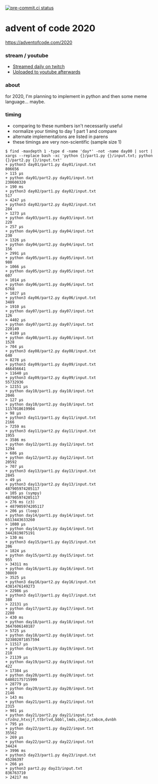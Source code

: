 [![pre-commit.ci status](https://results.pre-commit.ci/badge/github/anthonywritescode/aoc2020/master.svg)](https://results.pre-commit.ci/latest/github/anthonywritescode/aoc2020/master)

advent of code 2020
===================

https://adventofcode.com/2020

### stream / youtube

- [Streamed daily on twitch](https://twitch.tv/anthonywritescode)
- [Uploaded to youtube afterwards](https://www.youtube.com/anthonywritescode)

### about

for 2020, I'm planning to implement in python and then some meme language...
maybe.

### timing

- comparing to these numbers isn't necessarily useful
- normalize your timing to day 1 part 1 and compare
- alternate implementations are listed in parens
- these timings are very non-scientific (sample size 1)

```console
$ find -maxdepth 1 -type d -name 'day*' -not -name day00 | sort | xargs --replace bash -xc 'python {}/part1.py {}/input.txt; python {}/part2.py {}/input.txt'
+ python3 day01/part1.py day01/input.txt
806656
> 115 μs
+ python day01/part2.py day01/input.txt
230608320
> 190 ms
+ python3 day02/part1.py day02/input.txt
517
> 4247 μs
+ python3 day02/part2.py day02/input.txt
284
> 1273 μs
+ python day03/part1.py day03/input.txt
220
> 257 μs
+ python day04/part1.py day04/input.txt
230
> 1326 μs
+ python day04/part2.py day04/input.txt
156
> 2991 μs
+ python day05/part1.py day05/input.txt
980
> 1066 μs
+ python day05/part2.py day05/input.txt
607
> 1014 μs
+ python day06/part1.py day06/input.txt
6768
> 1027 μs
+ python3 day06/part2.py day06/input.txt
3489
> 1910 μs
+ python day07/part1.py day07/input.txt
126
> 4402 μs
+ python day07/part2.py day07/input.txt
220149
> 4189 μs
+ python day08/part1.py day08/input.txt
1528
> 704 μs
+ python3 day08/part2.py day08/input.txt
640
> 8278 μs
+ python3 day09/part1.py day09/input.txt
466456641
> 11640 μs
+ python3 day09/part2.py day09/input.txt
55732936
> 12151 μs
+ python day10/part1.py day10/input.txt
2046
> 127 μs
+ python day10/part2.py day10/input.txt
1157018619904
> 98 μs
+ python3 day11/part1.py day11/input.txt
2166
> 7259 ms
+ python3 day11/part2.py day11/input.txt
1955
> 3586 ms
+ python day12/part1.py day12/input.txt
1294
> 686 μs
+ python day12/part2.py day12/input.txt
20592
> 707 μs
+ python3 day13/part1.py day13/input.txt
2845
> 49 μs
+ python3 day13/part2.py day13/input.txt
487905974205117
> 105 μs (sympy)
487905974205117
> 276 ms (z3)
+ 487905974205117
> 206 μs (loop)
+ python day14/part1.py day14/input.txt
6513443633260
> 1080 μs
+ python day14/part2.py day14/input.txt
3442819875191
> 130 ms
+ python3 day15/part1.py day15/input.txt
206
> 1824 μs
+ python day15/part2.py day15/input.txt
955
> 34311 ms
+ python day16/part1.py day16/input.txt
30869
> 3525 μs
+ python3 day16/part2.py day16/input.txt
4381476149273
> 22986 μs
+ python3 day17/part1.py day17/input.txt
388
> 22131 μs
+ python day17/part2.py day17/input.txt
2280
> 430 ms
+ python day18/part1.py day18/input.txt
3647606140187
> 5725 μs
+ python day18/part2.py day18/input.txt
323802071857594
> 11517 μs
+ python day19/part1.py day19/input.txt
210
> 21139 μs
+ python day19/part2.py day19/input.txt
422
> 17384 μs
+ python day20/part1.py day20/input.txt
64802175715999
> 28779 μs
+ python day20/part2.py day20/input.txt
2146
> 143 ms
+ python day21/part1.py day21/input.txt
2315
> 901 μs
+ python day21/part2.py day21/input.txt
cfzdnz,htxsjf,ttbrlvd,bbbl,lmds,cbmjz,cmbcm,dvnbh
> 795 μs
+ python day22/part1.py day22/input.txt
35562
> 269 μs
+ python day22/part2.py day22/input.txt
34424
> 3996 ms
+ python3 day23/part1.py day23/input.txt
45286397
> 266 μs
+ python3 part2.py day23/input.txt
836763710
> 24217 ms
```
